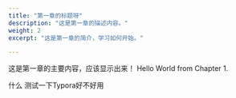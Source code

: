 ```yaml
---
title: "第一章的标题呀"
description: "这是第一章的描述内容。"
weight: 2
excerpt: "这是第一章的简介，学习如何开始。"

---
```


这是第一章的主要内容，应该显示出来！
Hello World from Chapter 1.

什么 测试一下Typora好不好用

